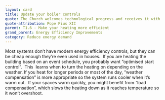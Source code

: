 ```yaml
---
layout: card
title: Update your boiler controls
quote: The Church welcomes technological progress and receives it with love
quote-attribution: Pope Pius XII
parent: T1.6 - Make your heating more efficient
grand_parent: Energy Efficiency Improvements 
category: Reduce energy demand
---
```


<p>Most systems don’t have modern energy efficiency controls, but they can be cheap enough they’re even used in houses.  If you are heating the building based on an event schedule, you probably want “optimised start control”.  This  learns when to turn the heating on depending on the weather. If you heat for longer periods or most of the day, “weather compensation” is more appropriate so the system runs cooler when it’s warm out.  If your spaces warm quickly, you might benefit from “load compensation”, which slows the heating down as it reaches temperature so it won’t overshoot.</p> 

